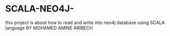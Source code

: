 # SCALA-NEO4J-
this project is about how to read and write into neo4j database using SCALA language BY MOHAMED AMINE ARIBECH 
